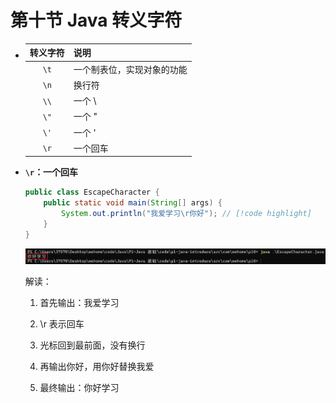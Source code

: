 # 第十节 Java 转义字符

- | 转义字符 | 说明                       |
  | :------: | -------------------------- |
  |   `\t`   | 一个制表位，实现对象的功能 |
  |   `\n`   | 换行符                     |
  |   `\\`   | 一个 \                     |
  |   `\"`   | 一个 "                     |
  |   `\'`   | 一个 '                     |
  |   `\r`   | 一个回车                   |

- **`\r`：一个回车**

  ```java
  public class EscapeCharacter {
      public static void main(String[] args) {
          System.out.println("我爱学习\r你好"); // [!code highlight]
      }
  }
  ```

  ![](https://raw.githubusercontent.com/wehome-h/typora-images-repository/main/images/20240413210943.png)

  解读：

  1.  首先输出：我爱学习

  2.  \r 表示回车

  3.  光标回到最前面，没有换行

  4.  再输出你好，用你好替换我爱

  5.  最终输出：你好学习
